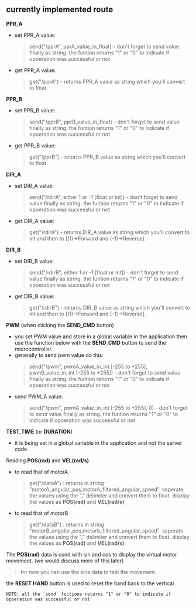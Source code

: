 ## currently implemented route
**PPR_A**
- set PPR_A value:
  > send("/pprA", pprA_value_in_float)  -  don't forget to send value finally as string. the funtion returns "1" or "0" to indicate if opoeration was successful or not
- get PPR_A value:
  > get("/pprA") - returns PPR_A value as string which you'll convert to float.

**PPR_B**
- set PPR_B value:
  > send("/pprB", pprB_value_in_float)  -  don't forget to send value finally as string. the funtion returns "1" or "0" to indicate if opoeration was successful or not
- get PPR_B value:
  > get("/pprB") - returns PPR_B value as string which you'll convert to float.

**DIR_A**
- set DIR_A value:
  > send("/rdirA", either 1 or -1 [float or int])  -  don't forget to send value finally as string. the funtion returns "1" or "0" to indicate if opoeration was successful or not
- get DIR_A value:
  > get("/rdirA") - returns DIR_A value as string which you'll convert to int and then to [(1)->Forward and (-1)->Reverse].

**DIR_B**
- set DIR_B value:
  > send("/rdirB", either 1 or -1 [float or int])  -  don't forget to send value finally as string. the funtion returns "1" or "0" to indicate if opoeration was successful or not
- get DIR_B value:
  > get("/rdirB") - returns DIR_B value as string which you'll convert to int and then to [(1)->Forward and (-1)->Reverse].

**PWM** (when clicking the **SEND_CMD** button)
- you set PWM value and store in a global variable in the application then use the function below with the **SEND_CMD** button to send the microcontroller.
- generally to send pwm value do this:
  > send("/pwm", pwmA_value_in_int [-255 to +255], pwmB_value_in_int [-255 to +255]) -  don't forget to send value finally as string. the funtion returns "1" or "0" to indicate if opoeration was successful or not
- send PWM_A value:
  > send("/pwm", pwmA_value_in_int [-255 to +255], 0)  -  don't forget to send value finally as string. the funtion returns "1" or "0" to indicate if opoeration was successful or not

**TEST_TIME** (or **DURATION**)
- it is being set in a global variable in the application and not the server code.

Reading **POS(rad)** and **VEL(rad/s)**
- to read that of motorA
  > get("/dataA") : returns in string "motorA_angular_pos,motorA_filtered_angular_speed".
  > seperate the values using the "," delimiter and convert them to float.
  > display the values as **POS(rad)** and **VEL(rad/s)**

- to read that of motorB
  > get("/dataB") : returns in string "motorB_angular_pos,motorb_filtered_angular_speed".
  > seperate the values using the "," delimiter and convert them to float.
  > display the values as **POS(rad)** and **VEL(rad/s)**

The **POS(rad)** data is used with sin and cos to display the virtual motor movement. (we would discuss more of this later)
  > for now you can use the sine data to test the movement.

the **RESET HAND** button is used to reset the hand back to the vertical

```
NOTE: all the `send` fuctions returns "1" or "0" to indicate if opoeration was successful or not
```